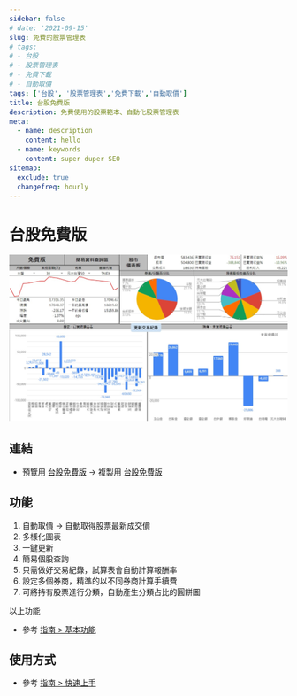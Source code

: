 ```yaml
---
sidebar: false
# date: '2021-09-15'
slug: 免費的股票管理表
# tags:
# - 台股
# - 股票管理表
# - 免費下載
# - 自動取價
tags: ['台股', '股票管理表','免費下載','自動取價']
title: 台股免費版
description: 免費使用的股票範本、自動化股票管理表
meta:
  - name: description
    content: hello
  - name: keywords
    content: super duper SEO
sitemap:
  exclude: true
  changefreq: hourly
---
```


# 台股免費版

 ![](../../.vuepress/public/images/版本_免費版.jpg)

## 連結

  - 預覽用 [台股免費版](https://docs.google.com/spreadsheets/d/1ykPXyjFSCEZon7MEuOiDpEK1hdW1JQH5VGCnbtaAmDQ) → 
    複製用 [台股免費版](https://docs.google.com/spreadsheets/d/1rchpA3W-BlDn8BZOhQ1uiUPnuHLb4UZ65iLzjHb-cp0)

## 功能

1. 自動取價 → 自動取得股票最新成交價
2. 多樣化圖表
3. 一鍵更新
4. 簡易個股查詢
5. 只需做好交易紀錄，試算表會自動計算報酬率
6. 設定多個券商，精準的以不同券商計算手續費
7. 可將持有股票進行分類，自動產生分類占比的圓餅圖

以上功能
- 參考 [指南 > 基本功能](../Introduction/儀表板.md)

## 使用方式

- 參考 [指南 > 快速上手](../QuickStart/快速上手.md#建立自己的試算表)
